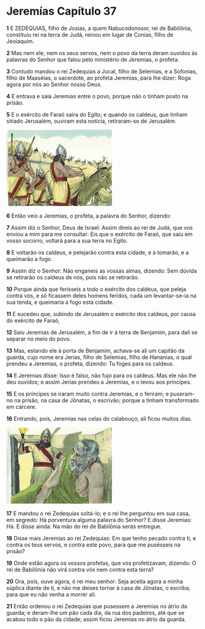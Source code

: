 # Jeremías Capítulo 37

**1** 	E ZEDEQUIAS, filho de Josias, a quem Nabucodonosor, rei de Babilônia, constituiu rei na terra de Judá, reinou em lugar de Conias, filho de Jeoiaquim.

**2** 	Mas nem ele, nem os seus servos, nem o povo da terra deram ouvidos às palavras do Senhor que falou pelo ministério de Jeremias, o profeta.

**3** 	Contudo mandou o rei Zedequias a Jucal, filho de Selemias, e a Sofonias, filho de Maaséias, o sacerdote, ao profeta Jeremias, para lhe dizer: Roga agora por nós ao Senhor nosso Deus.

**4** 	E entrava e saía Jeremias entre o povo, porque não o tinham posto na prisão.

**5** 	E o exército de Faraó saíra do Egito; e quando os caldeus, que tinham sitiado Jerusalém, ouviram esta notícia, retiraram-se de Jerusalém.

![](../Images/SweetPublishing/24-37-1.jpg) 

**6** 	Então veio a Jeremias, o profeta, a palavra do Senhor, dizendo:

**7** 	Assim diz o Senhor, Deus de Israel: Assim direis ao rei de Judá, que vos enviou a mim para me consultar: Eis que o exército de Faraó, que saiu em vosso socorro, voltará para a sua terra no Egito.

**8** 	E voltarão os caldeus, e pelejarão contra esta cidade, e a tomarão, e a queimarão a fogo.

**9** 	Assim diz o Senhor: Não enganeis as vossas almas, dizendo: Sem dúvida se retirarão os caldeus de nós, pois não se retirarão.

**10** 	Porque ainda que ferísseis a todo o exército dos caldeus, que peleja contra vós, e só ficassem deles homens feridos, cada um levantar-se-ia na sua tenda, e queimaria a fogo esta cidade.

**11** 	E sucedeu que, subindo de Jerusalém o exército dos caldeus, por causa do exército de Faraó,

**12** 	Saiu Jeremias de Jerusalém, a fim de ir à terra de Benjamim, para dali se separar no meio do povo.

**13** 	Mas, estando ele à porta de Benjamim, achava-se ali um capitão da guarda, cujo nome era Jerias, filho de Selemias, filho de Hananias, o qual prendeu a Jeremias, o profeta, dizendo: Tu foges para os caldeus.

**14** 	E Jeremias disse: Isso é falso, não fujo para os caldeus. Mas ele não lhe deu ouvidos; e assim Jerias prendeu a Jeremias, e o levou aos príncipes.

**15** 	E os príncipes se iraram muito contra Jeremias, e o feriram; e puseram-no na prisão, na casa de Jônatas, o escrivão; porque a tinham transformado em cárcere.

**16** 	Entrando, pois, Jeremias nas celas do calabouço, ali ficou muitos dias.

![](../Images/SweetPublishing/24-37-2.jpg) 

**17** 	E mandou o rei Zedequias soltá-lo; e o rei lhe perguntou em sua casa, em segredo: Há porventura alguma palavra do Senhor? E disse Jeremias: Há. E disse ainda: Na mão do rei de Babilônia serás entregue.

**18** 	Disse mais Jeremias ao rei Zedequias: Em que tenho pecado contra ti, e contra os teus servos, e contra este povo, para que me pusésseis na prisão?

**19** 	Onde estão agora os vossos profetas, que vos profetizavam, dizendo: O rei de Babilônia não virá contra vós nem contra esta terra?

**20** 	Ora, pois, ouve agora, ó rei meu senhor: Seja aceita agora a minha súplica diante de ti, e não me deixes tornar à casa de Jônatas, o escriba, para que eu não venha a morrer ali.

**21** 	Então ordenou o rei Zedequias que pusessem a Jeremias no átrio da guarda; e deram-lhe um pão cada dia, da rua dos padeiros, até que se acabou todo o pão da cidade; assim ficou Jeremias no átrio da guarda.

